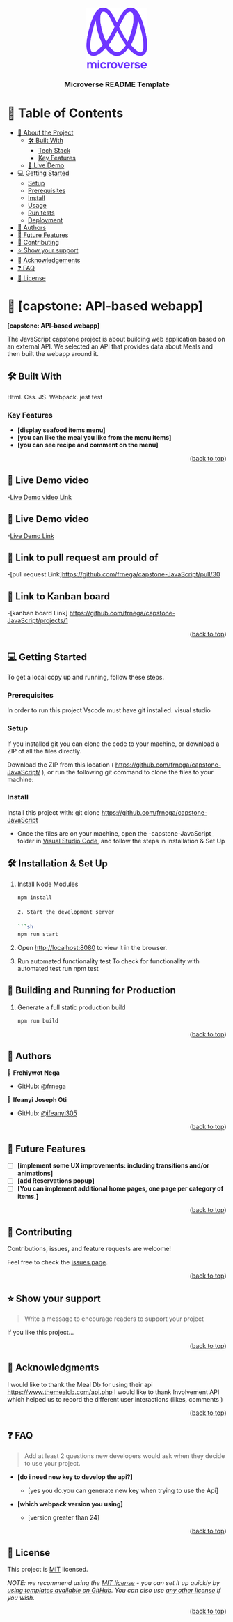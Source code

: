 <a name="readme-top"></a>

<!--
HOW TO USE:
This is an example of how you may give instructions on setting up your project locally.

Modify this file to match your project and remove sections that don't apply.

REQUIRED SECTIONS:
- Table of Contents
- About the Project
  - Built With
  - Live Demo
- Getting Started
- Authors
- Future Features
- Contributing
- Show your support
- Acknowledgements
- License

After you're finished please remove all the comments and instructions!
-->

<div align="center">

  <img src="murple_logo.png" alt="logo" width="140"  height="auto" />
  <br/>

  <h3><b>Microverse README Template</b></h3>

</div>

<!-- TABLE OF CONTENTS -->

# 📗 Table of Contents

- [📖 About the Project](#about-project)
  - [🛠 Built With](#built-with)
    - [Tech Stack](#tech-stack)
    - [Key Features](#key-features)
  - [🚀 Live Demo](#live-demo)
- [💻 Getting Started](#getting-started)
  - [Setup](#setup)
  - [Prerequisites](#prerequisites)
  - [Install](#install)
  - [Usage](#usage)
  - [Run tests](#run-tests)
  - [Deployment](#triangular_flag_on_post-deployment)
- [👥 Authors](#authors)
- [🔭 Future Features](#future-features)
- [🤝 Contributing](#contributing)
- [⭐️ Show your support](#support)
- [🙏 Acknowledgements](#acknowledgements)
- [❓ FAQ](#faq)
- [📝 License](#license)

<!-- PROJECT DESCRIPTION -->

# 📖 [capstone: API-based webapp] <a name="about-project"></a>


**[capstone: API-based webapp]** 

The JavaScript capstone project is about building web application based on an external API. We selected an API that provides data about Meals and then built the webapp around it.


## 🛠 Built With <a name="built-with"></a>

Html.
Css.
JS.
Webpack.
jest test

### Key Features <a name="key-features"></a>

- **[display seafood items menu]**
- **[you can like the meal you like from the menu items]**
- **[you can see recipe and comment on the menu]**

<p align="right">(<a href="#readme-top">back to top</a>)</p>

<!-- LIVE DEMO -->

## 🚀 Live Demo video<a name="live-demo"></a>

 -[Live Demo video Link](https://drive.google.com/file/d/1D1SUZFtcREEMpQZQGMcjbVPKgafVou0f/view?usp=sharing)

## 🚀 Live Demo video<a name="live-demo"></a>

 -[Live Demo  Link]( https://frnega.github.io/capstone-JavaScript/dist/index.html)

 ## 🚀 Link to pull request am prould of <a name="pull request"></a>

 -[pull request  Link]https://github.com/frnega/capstone-JavaScript/pull/30

 ## 🚀 Link to  Kanban board <a name=" Kanban board"></a>

 -[kanban board Link] https://github.com/frnega/capstone-JavaScript/projects/1


<p align="right">(<a href="#readme-top">back to top</a>)</p>

<!-- GETTING STARTED -->

## 💻 Getting Started <a name="getting-started"></a>


To get a local copy up and running, follow these steps.

### Prerequisites

In order to run this project Vscode 
must have
git installed.
visual studio

<!--
Example command:

```sh
 gem install rails
```
 -->

### Setup

If you installed git you can clone the code to your machine, or download a ZIP of all the files directly.

Download the ZIP from this location ( https://github.com/frnega/capstone-JavaScript/ ), or run the following git command to clone the files to your machine:

<!--
Example commands:

```sh
  cd my-folder
  git clone git@github.com:myaccount/my-project.git
```
--->

### Install

Install this project with:
git clone  https://github.com/frnega/capstone-JavaScript
- Once the files are on your machine,
 open the -capstone-JavaScript_ folder in [Visual Studio Code](https://code.visualstudio.com/), 
 and follow the steps in Installation & Set Up

## 🛠 Installation & Set Up

1. Install Node Modules

   ```sh
   npm install
   
   2. Start the development server

   ```sh
   npm run start
3. Open [http://localhost:8080](http://localhost:8080) to view it in the browser.

4. Run automated functionality test
To check for functionality with automated test run npm test

## 🚀 Building and Running for Production

1. Generate a full static production build

   ```sh
   npm run build

<!--
Example command:

```sh
  cd my-project
  gem install
```
--->


<p align="right">(<a href="#readme-top">back to top</a>)</p>

<!-- AUTHORS -->

## 👥 Authors <a name="authors"></a>


👤 **Frehiywot Nega**

- GitHub: [@frnega](https://github.com/frnega)


👤 **Ifeanyi Joseph Oti**

- GitHub: [@ifeanyi305](https://github.com/ifeanyi305)


<p align="right">(<a href="#readme-top">back to top</a>)</p>

<!-- FUTURE FEATURES -->

## 🔭 Future Features <a name="future-features"></a>


- [ ] **[implement some UX improvements: including transitions and/or animations]**
- [ ] **[add Reservations popup]**
- [ ] **[You can implement additional home pages, one page per category of items.]**

<p align="right">(<a href="#readme-top">back to top</a>)</p>

<!-- CONTRIBUTING -->

## 🤝 Contributing <a name="contributing"></a>

Contributions, issues, and feature requests are welcome!

Feel free to check the [issues page](../../issues/).

<p align="right">(<a href="#readme-top">back to top</a>)</p>

<!-- SUPPORT -->

## ⭐️ Show your support <a name="support"></a>

> Write a message to encourage readers to support your project

If you like this project...

<p align="right">(<a href="#readme-top">back to top</a>)</p>

<!-- ACKNOWLEDGEMENTS -->

## 🙏 Acknowledgments <a name="acknowledgements"></a>

> 

I would like to thank  the  Meal Db for using their api https://www.themealdb.com/api.php 
 I would like to thank Involvement API which helped us to record the different user interactions (likes, comments )

<p align="right">(<a href="#readme-top">back to top</a>)</p>

<!-- FAQ (optional) -->

## ❓ FAQ <a name="faq"></a>

> Add at least 2 questions new developers would ask when they decide to use your project.

- **[do i need new key to develop the api?]**

  - [yes you do.you can generate new key when trying to use the Api]

- **[which webpack version you using]**

  - [version greater than 24]

<p align="right">(<a href="#readme-top">back to top</a>)</p>

<!-- LICENSE -->

## 📝 License <a name="license"></a>

This project is [MIT](./LICENSE) licensed.

_NOTE: we recommend using the [MIT license](https://choosealicense.com/licenses/mit/) - you can set it up quickly by [using templates available on GitHub](https://docs.github.com/en/communities/setting-up-your-project-for-healthy-contributions/adding-a-license-to-a-repository). You can also use [any other license](https://choosealicense.com/licenses/) if you wish._

<p align="right">(<a href="#readme-top">back to top</a>)</p>
